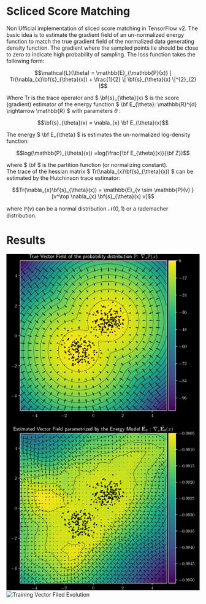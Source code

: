 # Scliced Score Matching

Non Ufficial implementation of sliced score matching in TensorFlow v2. The basic idea is to estimate the gradient field
of an un-normalized energy function to match the true gradient field of the normalized data generating density function.
The gradient where the sampled points lie should be close to zero to indicate high probability of sampling.
The loss function takes the following form:

```math
\mathcal{L}(\theta) = \mathbb{E}_{\mathbb{P}(x)} [ Tr(\nabla_{x}\bf{s}_{\theta}(x)) + \frac{1}{2} \| \bf{s}_{\theta}(x) \|^{2}_{2} ]
```

Where Tr is the trace operator and $` \bf{s}_{\theta}(x) `$ is the score (gradient) estimator of the energy function $` \bf E_{\theta}: \mathbb{R}^{d} \rightarrow \mathbb{R} `$  with parameters $` \theta `$ :

```math
\bf{s}_{\theta}(x) = \nabla_{x} \bf E_{\theta}(x)
```

The energy $` \bf E_{\theta} `$ is estimates the un-normalized log-density function:

```math
log(\mathbb{P}_{\theta}(x)) =log(\frac{\bf E_{\theta}(x)}{\bf Z})
```

where $` \bf `$ is the partition function (or normalizing constant). \
The trace of the hessian matrix $` Tr(\nabla_{x}\bf{s}_{\theta}(x)) `$ can be estimated by the Hutchinson trace estimator:

```math
Tr(\nabla_{x}\bf{s}_{\theta}(x)) = \mathbb{E}_{v \sim \mathbb{P}(v) }[v^\top \nabla_{x} \bf{s}_{\theta}(x) v]
```

where $` \mathbb{P}(v) `$ can be a normal distribution $` \mathcal{N}(0,1) `$ or a rademacher distribution. 

# Results 

![Gradient Estimator](https://github.com/claCase/ScoreMatching/blob/master/figures/2023-11-02T03_56_44/GradPlot.png)
![Training Vector Filed Evolution](https://github.com/claCase/ScoreMatching/blob/master/figures/2023-11-02T03_56_44/30fps_dark_20fontsize_animation.gif)

